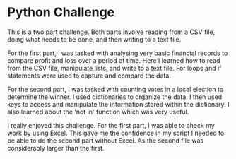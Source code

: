 # Python Challenge

This is a two part challenge. Both parts involve reading from a CSV file, doing what needs to be done, and then writing to a text file. 

For the first part, I was tasked with analysing very basic financial records to compare profit and loss over a period of time. Here I learned how to read from the CSV file, manipulate lists, and write to a text file. For loops and if statements were used to capture and compare the data.

For the second part, I was tasked with counting votes in a local election to determine the winner. I used dictionaries to organize the data. I then used keys to access and manipulate the information stored within the dictionary. I also learned about the 'not in' function which was very useful. 

I really enjoyed this challenge. For the first part, I was able to check my work by using Excel. This gave me the confidence in my script I needed to be able to do the second part without Excel. As the second file was considerably larger than the first.


